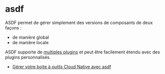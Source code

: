 # asdf

ASDF permet de gérer simplement des versions de composants de deux façons :

-   de manière global
-   de manière locale

ASDF supporte de [multiples plugins](https://github.com/asdf-vm/asdf-plugins/tree/master/plugins) et peut être facilement étendu avec des plugins personnalisés.

- [Gérer votre boite à outils Cloud Native avec asdf](https://particule.io/blog/asdf/)